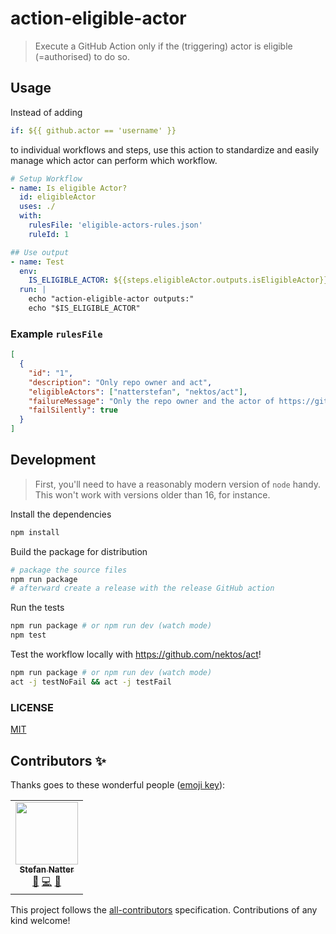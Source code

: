 # action-eligible-actor

> Execute a GitHub Action only if the (triggering) actor is eligible (=authorised) to do so.

## Usage

Instead of adding

```yml
if: ${{ github.actor == 'username' }}
```

to individual workflows and steps, use this action to standardize and easily
manage which actor can perform which workflow.

```yml
# Setup Workflow
- name: Is eligible Actor?
  id: eligibleActor
  uses: ./
  with:
    rulesFile: 'eligible-actors-rules.json'
    ruleId: 1

## Use output
- name: Test
  env:
    IS_ELIGIBLE_ACTOR: ${{steps.eligibleActor.outputs.isEligibleActor}}
  run: |
    echo "action-eligible-actor outputs:"
    echo "$IS_ELIGIBLE_ACTOR"
```

### Example `rulesFile`

```json
[
  {
    "id": "1",
    "description": "Only repo owner and act",
    "eligibleActors": ["natterstefan", "nektos/act"],
    "failureMessage": "Only the repo owner and the actor of https://github.com/nektos/act can do this!",
    "failSilently": true
  }
]
```

## Development

> First, you'll need to have a reasonably modern version of `node` handy. This
> won't work with versions older than 16, for instance.

Install the dependencies

```bash
npm install
```

Build the package for distribution

```bash
# package the source files
npm run package
# afterward create a release with the release GitHub action
```

Run the tests

```bash
npm run package # or npm run dev (watch mode)
npm test
```

Test the workflow locally with <https://github.com/nektos/act>!

```bash
npm run package # or npm run dev (watch mode)
act -j testNoFail && act -j testFail
```

### LICENSE

[MIT](LICENSE)

## Contributors ✨

Thanks goes to these wonderful people ([emoji key](https://allcontributors.org/docs/en/emoji-key)):

<!-- ALL-CONTRIBUTORS-LIST:START - Do not remove or modify this section -->
<!-- prettier-ignore-start -->
<!-- markdownlint-disable -->
<table>
  <tr>
    <td align="center"><a href="https://natterstefan.me/"><img src="https://avatars.githubusercontent.com/u/1043668?v=4?s=100" width="100px;" alt=""/><br /><sub><b>Stefan Natter</b></sub></a><br /><a href="#ideas-natterstefan" title="Ideas, Planning, & Feedback">🤔</a> <a href="https://github.com/natterstefan/action-eligible-actor/commits?author=natterstefan" title="Code">💻</a> <a href="https://github.com/natterstefan/action-eligible-actor/commits?author=natterstefan" title="Documentation">📖</a></td>
  </tr>
</table>

<!-- markdownlint-restore -->
<!-- prettier-ignore-end -->

<!-- ALL-CONTRIBUTORS-LIST:END -->

This project follows the [all-contributors](https://github.com/all-contributors/all-contributors) specification. Contributions of any kind welcome!

